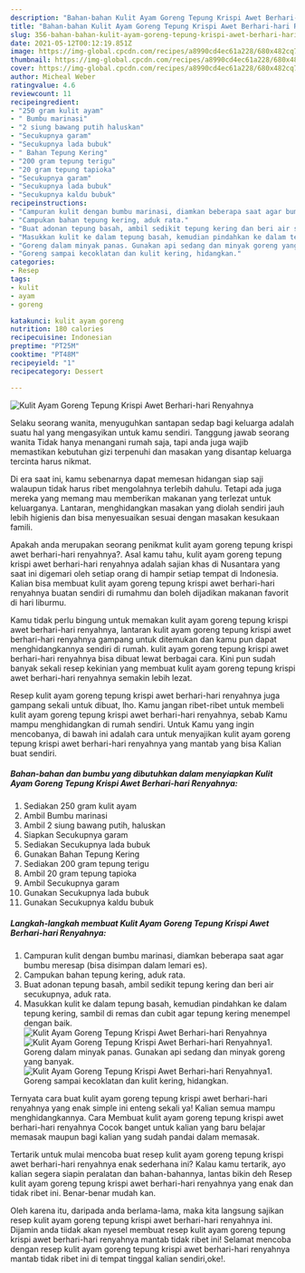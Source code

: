 ```yaml
---
description: "Bahan-bahan Kulit Ayam Goreng Tepung Krispi Awet Berhari-hari Renyahnya yang lezat Untuk Jualan"
title: "Bahan-bahan Kulit Ayam Goreng Tepung Krispi Awet Berhari-hari Renyahnya yang lezat Untuk Jualan"
slug: 356-bahan-bahan-kulit-ayam-goreng-tepung-krispi-awet-berhari-hari-renyahnya-yang-lezat-untuk-jualan
date: 2021-05-12T00:12:19.851Z
image: https://img-global.cpcdn.com/recipes/a8990cd4ec61a228/680x482cq70/kulit-ayam-goreng-tepung-krispi-awet-berhari-hari-renyahnya-foto-resep-utama.jpg
thumbnail: https://img-global.cpcdn.com/recipes/a8990cd4ec61a228/680x482cq70/kulit-ayam-goreng-tepung-krispi-awet-berhari-hari-renyahnya-foto-resep-utama.jpg
cover: https://img-global.cpcdn.com/recipes/a8990cd4ec61a228/680x482cq70/kulit-ayam-goreng-tepung-krispi-awet-berhari-hari-renyahnya-foto-resep-utama.jpg
author: Micheal Weber
ratingvalue: 4.6
reviewcount: 11
recipeingredient:
- "250 gram kulit ayam"
- " Bumbu marinasi"
- "2 siung bawang putih haluskan"
- "Secukupnya garam"
- "Secukupnya lada bubuk"
- " Bahan Tepung Kering"
- "200 gram tepung terigu"
- "20 gram tepung tapioka"
- "Secukupnya garam"
- "Secukupnya lada bubuk"
- "Secukupnya kaldu bubuk"
recipeinstructions:
- "Campuran kulit dengan bumbu marinasi, diamkan beberapa saat agar bumbu meresap (bisa disimpan dalam lemari es)."
- "Campukan bahan tepung kering, aduk rata."
- "Buat adonan tepung basah, ambil sedikit tepung kering dan beri air secukupnya, aduk rata."
- "Masukkan kulit ke dalam tepung basah, kemudian pindahkan ke dalam tepung kering, sambil di remas dan cubit agar tepung kering menempel dengan baik."
- "Goreng dalam minyak panas. Gunakan api sedang dan minyak goreng yang banyak."
- "Goreng sampai kecoklatan dan kulit kering, hidangkan."
categories:
- Resep
tags:
- kulit
- ayam
- goreng

katakunci: kulit ayam goreng 
nutrition: 180 calories
recipecuisine: Indonesian
preptime: "PT25M"
cooktime: "PT48M"
recipeyield: "1"
recipecategory: Dessert

---
```



![Kulit Ayam Goreng Tepung Krispi Awet Berhari-hari Renyahnya](https://img-global.cpcdn.com/recipes/a8990cd4ec61a228/680x482cq70/kulit-ayam-goreng-tepung-krispi-awet-berhari-hari-renyahnya-foto-resep-utama.jpg)

Selaku seorang wanita, menyuguhkan santapan sedap bagi keluarga adalah suatu hal yang mengasyikan untuk kamu sendiri. Tanggung jawab seorang  wanita Tidak hanya menangani rumah saja, tapi anda juga wajib memastikan kebutuhan gizi terpenuhi dan masakan yang disantap keluarga tercinta harus nikmat.

Di era  saat ini, kamu sebenarnya dapat memesan hidangan siap saji walaupun tidak harus ribet mengolahnya terlebih dahulu. Tetapi ada juga mereka yang memang mau memberikan makanan yang terlezat untuk keluarganya. Lantaran, menghidangkan masakan yang diolah sendiri jauh lebih higienis dan bisa menyesuaikan sesuai dengan masakan kesukaan famili. 



Apakah anda merupakan seorang penikmat kulit ayam goreng tepung krispi awet berhari-hari renyahnya?. Asal kamu tahu, kulit ayam goreng tepung krispi awet berhari-hari renyahnya adalah sajian khas di Nusantara yang saat ini digemari oleh setiap orang di hampir setiap tempat di Indonesia. Kalian bisa membuat kulit ayam goreng tepung krispi awet berhari-hari renyahnya buatan sendiri di rumahmu dan boleh dijadikan makanan favorit di hari liburmu.

Kamu tidak perlu bingung untuk memakan kulit ayam goreng tepung krispi awet berhari-hari renyahnya, lantaran kulit ayam goreng tepung krispi awet berhari-hari renyahnya gampang untuk ditemukan dan kamu pun dapat menghidangkannya sendiri di rumah. kulit ayam goreng tepung krispi awet berhari-hari renyahnya bisa dibuat lewat berbagai cara. Kini pun sudah banyak sekali resep kekinian yang membuat kulit ayam goreng tepung krispi awet berhari-hari renyahnya semakin lebih lezat.

Resep kulit ayam goreng tepung krispi awet berhari-hari renyahnya juga gampang sekali untuk dibuat, lho. Kamu jangan ribet-ribet untuk membeli kulit ayam goreng tepung krispi awet berhari-hari renyahnya, sebab Kamu mampu menghidangkan di rumah sendiri. Untuk Kamu yang ingin mencobanya, di bawah ini adalah cara untuk menyajikan kulit ayam goreng tepung krispi awet berhari-hari renyahnya yang mantab yang bisa Kalian buat sendiri.

<!--inarticleads1-->

##### Bahan-bahan dan bumbu yang dibutuhkan dalam menyiapkan Kulit Ayam Goreng Tepung Krispi Awet Berhari-hari Renyahnya:

1. Sediakan 250 gram kulit ayam
1. Ambil  Bumbu marinasi
1. Ambil 2 siung bawang putih, haluskan
1. Siapkan Secukupnya garam
1. Sediakan Secukupnya lada bubuk
1. Gunakan  Bahan Tepung Kering
1. Sediakan 200 gram tepung terigu
1. Ambil 20 gram tepung tapioka
1. Ambil Secukupnya garam
1. Gunakan Secukupnya lada bubuk
1. Gunakan Secukupnya kaldu bubuk




<!--inarticleads2-->

##### Langkah-langkah membuat Kulit Ayam Goreng Tepung Krispi Awet Berhari-hari Renyahnya:

1. Campuran kulit dengan bumbu marinasi, diamkan beberapa saat agar bumbu meresap (bisa disimpan dalam lemari es).
1. Campukan bahan tepung kering, aduk rata.
1. Buat adonan tepung basah, ambil sedikit tepung kering dan beri air secukupnya, aduk rata.
1. Masukkan kulit ke dalam tepung basah, kemudian pindahkan ke dalam tepung kering, sambil di remas dan cubit agar tepung kering menempel dengan baik.
<img src="//assets-global.cpcdn.com/assets/icons/button_play-2c75c40dde080a61004c1f40b05d8f140eaff45d7e9e6481dc71c63d2e7c4909.png" alt="Kulit Ayam Goreng Tepung Krispi Awet Berhari-hari Renyahnya"><img src="//assets-global.cpcdn.com/assets/icons/button_play-2c75c40dde080a61004c1f40b05d8f140eaff45d7e9e6481dc71c63d2e7c4909.png" alt="Kulit Ayam Goreng Tepung Krispi Awet Berhari-hari Renyahnya">1. Goreng dalam minyak panas. Gunakan api sedang dan minyak goreng yang banyak.
<img src="//assets-global.cpcdn.com/assets/icons/button_play-2c75c40dde080a61004c1f40b05d8f140eaff45d7e9e6481dc71c63d2e7c4909.png" alt="Kulit Ayam Goreng Tepung Krispi Awet Berhari-hari Renyahnya">1. Goreng sampai kecoklatan dan kulit kering, hidangkan.




Ternyata cara buat kulit ayam goreng tepung krispi awet berhari-hari renyahnya yang enak simple ini enteng sekali ya! Kalian semua mampu menghidangkannya. Cara Membuat kulit ayam goreng tepung krispi awet berhari-hari renyahnya Cocok banget untuk kalian yang baru belajar memasak maupun bagi kalian yang sudah pandai dalam memasak.

Tertarik untuk mulai mencoba buat resep kulit ayam goreng tepung krispi awet berhari-hari renyahnya enak sederhana ini? Kalau kamu tertarik, ayo kalian segera siapin peralatan dan bahan-bahannya, lantas bikin deh Resep kulit ayam goreng tepung krispi awet berhari-hari renyahnya yang enak dan tidak ribet ini. Benar-benar mudah kan. 

Oleh karena itu, daripada anda berlama-lama, maka kita langsung sajikan resep kulit ayam goreng tepung krispi awet berhari-hari renyahnya ini. Dijamin anda tiidak akan nyesel membuat resep kulit ayam goreng tepung krispi awet berhari-hari renyahnya mantab tidak ribet ini! Selamat mencoba dengan resep kulit ayam goreng tepung krispi awet berhari-hari renyahnya mantab tidak ribet ini di tempat tinggal kalian sendiri,oke!.

